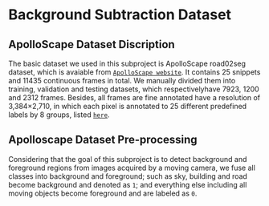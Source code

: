 # Background Subtraction Dataset
## ApolloScape Dataset Discription
The basic dataset we used in this subproject is ApolloScape road02seg dataset, which is avaiable from [`ApolloScape website`](http://apolloscape.auto/scene.html#to_down_href). It contains 25 snippets and 11435 continuous frames in total. We manually divided them into training, validation and testing datasets, which respectivelyhave 7923, 1200 and 2312 frames. Besides, all frames are fine annotated have a resolution of 3,384×2,710, in which each pixel is annotated to 25 different predefined labels by 8 groups, listed [`here`](http://apolloscape.auto/scene.html#to_define_href).
## Apolloscape Dataset Pre-processing
Considering that the goal of this subproject is to detect background and foreground regions from images acquired by a moving camera, we fuse all classes into background and foreground; such as sky, building and road become background and denoted as `1`; and everything else including all moving objects become foreground and are labeled as `0`.
